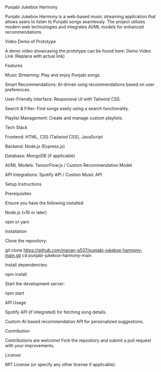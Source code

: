 Punjabi Jukebox Harmony

Punjabi Jukebox Harmony is a web-based music streaming application that allows users to listen to Punjabi songs seamlessly. The project utilizes modern web technologies and integrates AI/ML models for enhanced recommendations.

Video Demo of Prototype

A demo video showcasing the prototype can be found here: Demo Video Link (Replace with actual link)

Features

Music Streaming: Play and enjoy Punjabi songs.

Smart Recommendations: AI-driven song recommendations based on user preferences.

User-Friendly Interface: Responsive UI with Tailwind CSS.

Search & Filter: Find songs easily using a search functionality.

Playlist Management: Create and manage custom playlists.

Tech Stack

Frontend: HTML, CSS (Tailwind CSS), JavaScript

Backend: Node.js (Express.js)

Database: MongoDB (if applicable)

AI/ML Models: TensorFlow.js / Custom Recommendation Model

API Integrations: Spotify API / Custom Music API

Setup Instructions

Prerequisites

Ensure you have the following installed:

Node.js (v16 or later)

npm or yarn

Installation

Clone the repository:

git clone https://github.com/manan-a537/punjabi-jukebox-harmony-main.git
cd punjabi-jukebox-harmony-main

Install dependencies:

npm install

Start the development server:

npm start

API Usage

Spotify API (if integrated) for fetching song details.

Custom AI-based recommendation API for personalized suggestions.

Contribution

Contributions are welcome! Fork the repository and submit a pull request with your improvements.

License

MIT License (or specify any other license if applicable).
